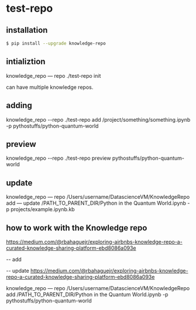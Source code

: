 # test-repo

## installation
```bash
$ pip install --upgrade knowledge-repo
```

## intializtion
knowledge_repo — repo ./test-repo init


can have multiple knowledge repos.

## adding
knowledge_repo --repo ./test-repo add /project/something/something.ipynb -p pythostuffs/python-quantum-world

## preview
knowledge_repo --repo ./test-repo preview pythostuffs/python-quantum-world

## update
knowledge_repo — repo /Users/username/DatascienceVM/KnowledgeRepo add — update /PATH_TO_PARENT_DIR/Python in the Quantum World.ipynb -p projects/example.ipynb.kb


## how to work with the Knowledge repo
https://medium.com/@rbahaguejr/exploring-airbnbs-knowledge-repo-a-curated-knowledge-sharing-platform-ebd8086a093e

-- add


-- update
https://medium.com/@rbahaguejr/exploring-airbnbs-knowledge-repo-a-curated-knowledge-sharing-platform-ebd8086a093e


knowledge_repo — repo /Users/username/DatascienceVM/KnowledgeRepo add /PATH_TO_PARENT_DIR/Python in the Quantum World.ipynb -p pythostuffs/python-quantum-world
##
